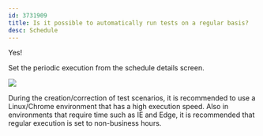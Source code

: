 ```yaml
---
id: 3731909
title: Is it possible to automatically run tests on a regular basis?
desc: Schedule
---
```


Yes!

Set the periodic execution from the schedule details screen.

![](https://downloads.intercomcdn.com/i/o/192045797/f66e6c993846c272061759a4/%E3%82%B9%E3%82%AF%E3%83%AA%E3%83%BC%E3%83%B3%E3%82%B7%E3%83%A7%E3%83%83%E3%83%88+2020-03-13+3.51.13.png)

During the creation/correction of test scenarios, it is recommended to use a Linux/Chrome environment that has a high execution speed. Also in environments that require time such as IE and Edge, it is recommended that regular execution is set to non-business hours. <br>
